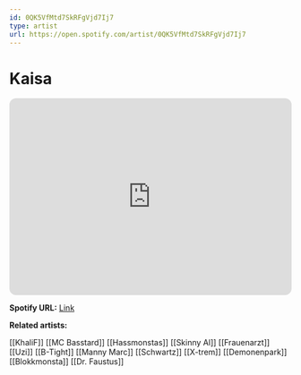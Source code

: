 ```yaml
---
id: 0QK5VfMtd7SkRFgVjd7Ij7
type: artist
url: https://open.spotify.com/artist/0QK5VfMtd7SkRFgVjd7Ij7
---
```

# Kaisa

<iframe style="border-radius:12px" src="https://open.spotify.com/embed/artist/0QK5VfMtd7SkRFgVjd7Ij7" width="100%" height="352" frameBorder="0" allowfullscreen="" allow="autoplay; clipboard-write; encrypted-media; fullscreen; picture-in-picture" loading="lazy"></iframe>

**Spotify URL:** [Link](https://open.spotify.com/artist/0QK5VfMtd7SkRFgVjd7Ij7)

**Related artists:**

[[KhaliF]]
[[MC Basstard]]
[[Hassmonstas]]
[[Skinny Al]]
[[Frauenarzt]]
[[Uzi]]
[[B-Tight]]
[[Manny Marc]]
[[Schwartz]]
[[X-trem]]
[[Demonenpark]]
[[Blokkmonsta]]
[[Dr. Faustus]]
